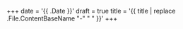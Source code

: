 +++
date = '{{ .Date }}'
draft = true
title = '{{ title | replace .File.ContentBaseName "-" " " }}'
+++
